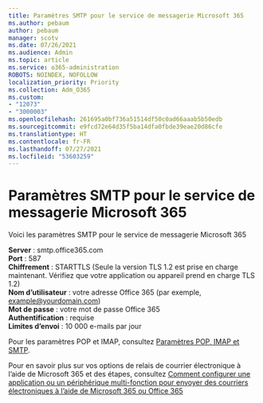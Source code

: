 ```yaml
---
title: Paramètres SMTP pour le service de messagerie Microsoft 365
ms.author: pebaum
author: pebaum
manager: scotv
ms.date: 07/26/2021
ms.audience: Admin
ms.topic: article
ms.service: o365-administration
ROBOTS: NOINDEX, NOFOLLOW
localization_priority: Priority
ms.collection: Adm_O365
ms.custom:
- "12073"
- "3000003"
ms.openlocfilehash: 261695a0bf736a51514df50c0ad66aaab5b50edb
ms.sourcegitcommit: e9fcd72e64d35f5ba14dfa0fbde39eae20d86cfe
ms.translationtype: HT
ms.contentlocale: fr-FR
ms.lasthandoff: 07/27/2021
ms.locfileid: "53603259"
---
```

# <a name="smtp-settings-for-the-microsoft-365-mail-service"></a>Paramètres SMTP pour le service de messagerie Microsoft 365

Voici les paramètres SMTP pour le service de messagerie Microsoft 365

**Server** : smtp.office365.com </br>
**Port** : 587 </br>
**Chiffrement** : STARTTLS (Seule la version TLS 1.2 est prise en charge maintenant. Vérifiez que votre application ou appareil prend en charge TLS 1.2) </br>
**Nom d’utilisateur** : votre adresse Office 365 (par exemple, example@yourdomain.com) </br>
**Mot de passe** : votre mot de passe Office 365 </br>
**Authentification** : requise </br>
**Limites d’envoi** : 10 000 e-mails par jour </br>

Pour les paramètres POP et IMAP, consultez [Paramètres POP, IMAP et SMTP](https://support.microsoft.com/office/pop-imap-and-smtp-settings-8361e398-8af4-4e97-b147-6c6c4ac95353).
 
Pour en savoir plus sur vos options de relais de courrier électronique à l’aide de Microsoft 365 et des étapes, consultez [Comment configurer une application ou un périphérique multi-fonction pour envoyer des courriers électroniques à l’aide de Microsoft 365 ou Office 365](/exchange/mail-flow-best-practices/how-to-set-up-a-multifunction-device-or-application-to-send-email-using-microsoft-365-or-office-365)